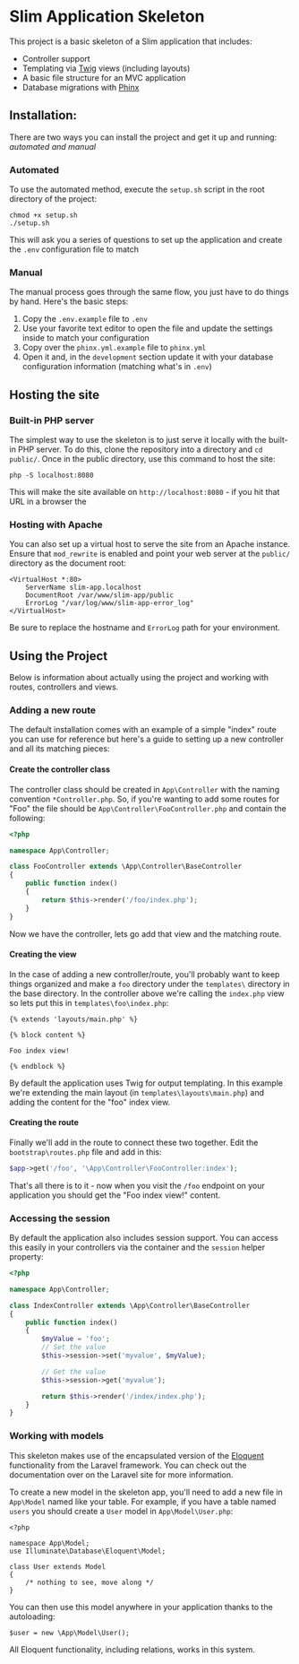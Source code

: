 # Slim Application Skeleton

This project is a basic skeleton of a Slim application that includes:

- Controller support
- Templating via [Twig](http://twig.sensiolabs.org/) views (including layouts)
- A basic file structure for an MVC application
- Database migrations with [Phinx](https://phinx.org/)

## Installation:

There are two ways you can install the project and get it up and running: *automated and manual*

### Automated

To use the automated method, execute the `setup.sh` script in the root directory of the project:

```
chmod +x setup.sh
./setup.sh
```

This will ask you a series of questions to set up the application and create the `.env` configuration file to match

### Manual

The manual process goes through the same flow, you just have to do things by hand. Here's the basic steps:

1. Copy the `.env.example` file to `.env`
2. Use your favorite text editor to open the file and update the settings inside to match your configuration
3. Copy over the `phinx.yml.example` file to `phinx.yml`
4. Open it and, in the `development` section update it with your database configuration information (matching what's in `.env`)


## Hosting the site

### Built-in PHP server

The simplest way to use the skeleton is to just serve it locally with the built-in PHP server. To do this, clone the repository into
a directory and `cd public/`. Once in the public directory, use this command to host the site:

```
php -S localhost:8080
```

This will make the site available on `http://localhost:8080` - if you hit that URL in a browser the

### Hosting with Apache

You can also set up a virtual host to serve the site from an Apache instance. Ensure that `mod_rewrite` is enabled and point your web server at the `public/` directory as the document root:

```
<VirtualHost *:80>
	ServerName slim-app.localhost
	DocumentRoot /var/www/slim-app/public
	ErrorLog "/var/log/www/slim-app-error_log"
</VirtualHost>
```

Be sure to replace the hostname and `ErrorLog` path for your environment.

## Using the Project

Below is information about actually using the project and working with routes, controllers and views.

### Adding a new route

The default installation comes with an example of a simple "index" route you can use for reference but here's a guide to setting up a new controller and all its matching pieces:

#### Create the controller class

The controller class should be created in `App\Controller` with the naming convention `*Controller.php`. So, if you're wanting to add some routes for "Foo" the file should be `App\Controller\FooController.php` and contain the following:

```php
<?php

namespace App\Controller;

class FooController extends \App\Controller\BaseController
{
    public function index()
    {
        return $this->render('/foo/index.php');
    }
}
```

Now we have the controller, lets go add that view and the matching route.

#### Creating the view

In the case of adding a new controller/route, you'll probably want to keep things organized and make a `foo` directory under the `templates\` directory in the base directory. In the controller above we're calling the `index.php` view so lets put this in `templates\foo\index.php`:

```
{% extends 'layouts/main.php' %}

{% block content %}

Foo index view!

{% endblock %}
```

By default the application uses Twig for output templating. In this example we're extending the main layout (in `templates\layouts\main.php`) and adding the content for the "foo" index view.

#### Creating the route

Finally we'll add in the route to connect these two together. Edit the `bootstrap\routes.php` file and add in this:

```php
$app->get('/foo', '\App\Controller\FooController:index');
```

That's all there is to it - now when you visit the `/foo` endpoint on your application you should get the "Foo index view!" content.

### Accessing the session

By default the application also includes session support. You can access this easily in your controllers via the container and the `session` helper property:

```php
<?php

namespace App\Controller;

class IndexController extends \App\Controller\BaseController
{
    public function index()
    {
        $myValue = 'foo';
        // Set the value
        $this->session->set('myvalue', $myValue);

        // Get the value
        $this->session->get('myvalue');

        return $this->render('/index/index.php');
    }
}
```

### Working with models

This skeleton makes use of the encapsulated version of the [Eloquent](https://laravel.com/docs/5.3/eloquent) functionality from the Laravel framework. You can check out the documentation over on the Laravel site for more information.

To create a new model in the skeleton app, you'll need to add a new file in `App\Model` named like your table. For example, if you have a table named `users` you should create a `User` model in `App\Model\User.php`:

```
<?php

namespace App\Model;
use Illuminate\Database\Eloquent\Model;

class User extends Model
{
	/* nothing to see, move along */
}
```

You can then use this model anywhere in your application thanks to the autoloading:

```
$user = new \App\Model\User();
```

All Eloquent functionality, including relations, works in this system.
